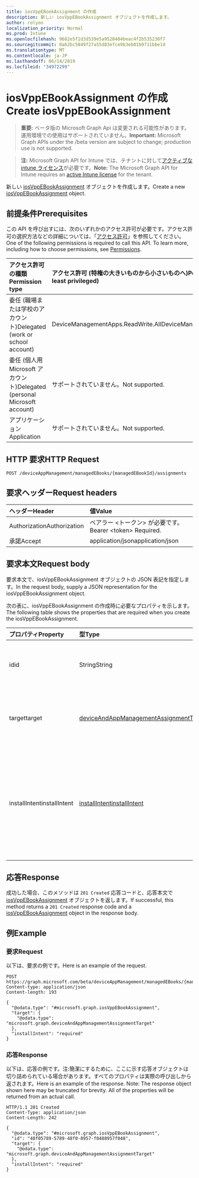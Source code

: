 ```yaml
---
title: iosVppEBookAssignment の作成
description: 新しい iosVppEBookAssignment オブジェクトを作成します。
author: rolyon
localization_priority: Normal
ms.prod: Intune
ms.openlocfilehash: 9682e5f1d3d539e5a9528404beac4f2b535230f7
ms.sourcegitcommit: 0a62bc5849f27a55d83efce9b3eb01b9711bbe1d
ms.translationtype: MT
ms.contentlocale: ja-JP
ms.lasthandoff: 06/14/2019
ms.locfileid: "34972299"
---
```

# <a name="create-iosvppebookassignment"></a><span data-ttu-id="178db-103">iosVppEBookAssignment の作成</span><span class="sxs-lookup"><span data-stu-id="178db-103">Create iosVppEBookAssignment</span></span>

> <span data-ttu-id="178db-104">**重要:** ベータ版の Microsoft Graph Api は変更される可能性があります。運用環境での使用はサポートされていません。</span><span class="sxs-lookup"><span data-stu-id="178db-104">**Important:** Microsoft Graph APIs under the /beta version are subject to change; production use is not supported.</span></span>

> <span data-ttu-id="178db-105">**注:** Microsoft Graph API for Intune では、テナントに対して[アクティブな intune ライセンス](https://go.microsoft.com/fwlink/?linkid=839381)が必要です。</span><span class="sxs-lookup"><span data-stu-id="178db-105">**Note:** The Microsoft Graph API for Intune requires an [active Intune license](https://go.microsoft.com/fwlink/?linkid=839381) for the tenant.</span></span>

<span data-ttu-id="178db-106">新しい [iosVppEBookAssignment](../resources/intune-books-iosvppebookassignment.md) オブジェクトを作成します。</span><span class="sxs-lookup"><span data-stu-id="178db-106">Create a new [iosVppEBookAssignment](../resources/intune-books-iosvppebookassignment.md) object.</span></span>

## <a name="prerequisites"></a><span data-ttu-id="178db-107">前提条件</span><span class="sxs-lookup"><span data-stu-id="178db-107">Prerequisites</span></span>
<span data-ttu-id="178db-p101">この API を呼び出すには、次のいずれかのアクセス許可が必要です。アクセス許可の選択方法などの詳細については、「[アクセス許可](/graph/permissions-reference)」を参照してください。</span><span class="sxs-lookup"><span data-stu-id="178db-p101">One of the following permissions is required to call this API. To learn more, including how to choose permissions, see [Permissions](/graph/permissions-reference).</span></span>

|<span data-ttu-id="178db-110">アクセス許可の種類</span><span class="sxs-lookup"><span data-stu-id="178db-110">Permission type</span></span>|<span data-ttu-id="178db-111">アクセス許可 (特権の大きいものから小さいものへ)</span><span class="sxs-lookup"><span data-stu-id="178db-111">Permissions (from most to least privileged)</span></span>|
|:---|:---|
|<span data-ttu-id="178db-112">委任 (職場または学校のアカウント)</span><span class="sxs-lookup"><span data-stu-id="178db-112">Delegated (work or school account)</span></span>|<span data-ttu-id="178db-113">DeviceManagementApps.ReadWrite.All</span><span class="sxs-lookup"><span data-stu-id="178db-113">DeviceManagementApps.ReadWrite.All</span></span>|
|<span data-ttu-id="178db-114">委任 (個人用 Microsoft アカウント)</span><span class="sxs-lookup"><span data-stu-id="178db-114">Delegated (personal Microsoft account)</span></span>|<span data-ttu-id="178db-115">サポートされていません。</span><span class="sxs-lookup"><span data-stu-id="178db-115">Not supported.</span></span>|
|<span data-ttu-id="178db-116">アプリケーション</span><span class="sxs-lookup"><span data-stu-id="178db-116">Application</span></span>|<span data-ttu-id="178db-117">サポートされていません。</span><span class="sxs-lookup"><span data-stu-id="178db-117">Not supported.</span></span>|

## <a name="http-request"></a><span data-ttu-id="178db-118">HTTP 要求</span><span class="sxs-lookup"><span data-stu-id="178db-118">HTTP Request</span></span>
<!-- {
  "blockType": "ignored"
}
-->
``` http
POST /deviceAppManagement/managedEBooks/{managedEBookId}/assignments
```

## <a name="request-headers"></a><span data-ttu-id="178db-119">要求ヘッダー</span><span class="sxs-lookup"><span data-stu-id="178db-119">Request headers</span></span>
|<span data-ttu-id="178db-120">ヘッダー</span><span class="sxs-lookup"><span data-stu-id="178db-120">Header</span></span>|<span data-ttu-id="178db-121">値</span><span class="sxs-lookup"><span data-stu-id="178db-121">Value</span></span>|
|:---|:---|
|<span data-ttu-id="178db-122">Authorization</span><span class="sxs-lookup"><span data-stu-id="178db-122">Authorization</span></span>|<span data-ttu-id="178db-123">ベアラー &lt;トークン&gt; が必要です。</span><span class="sxs-lookup"><span data-stu-id="178db-123">Bearer &lt;token&gt; Required.</span></span>|
|<span data-ttu-id="178db-124">承諾</span><span class="sxs-lookup"><span data-stu-id="178db-124">Accept</span></span>|<span data-ttu-id="178db-125">application/json</span><span class="sxs-lookup"><span data-stu-id="178db-125">application/json</span></span>|

## <a name="request-body"></a><span data-ttu-id="178db-126">要求本文</span><span class="sxs-lookup"><span data-stu-id="178db-126">Request body</span></span>
<span data-ttu-id="178db-127">要求本文で、iosVppEBookAssignment オブジェクトの JSON 表記を指定します。</span><span class="sxs-lookup"><span data-stu-id="178db-127">In the request body, supply a JSON representation for the iosVppEBookAssignment object.</span></span>

<span data-ttu-id="178db-128">次の表に、iosVppEBookAssignment の作成時に必要なプロパティを示します。</span><span class="sxs-lookup"><span data-stu-id="178db-128">The following table shows the properties that are required when you create the iosVppEBookAssignment.</span></span>

|<span data-ttu-id="178db-129">プロパティ</span><span class="sxs-lookup"><span data-stu-id="178db-129">Property</span></span>|<span data-ttu-id="178db-130">型</span><span class="sxs-lookup"><span data-stu-id="178db-130">Type</span></span>|<span data-ttu-id="178db-131">説明</span><span class="sxs-lookup"><span data-stu-id="178db-131">Description</span></span>|
|:---|:---|:---|
|<span data-ttu-id="178db-132">id</span><span class="sxs-lookup"><span data-stu-id="178db-132">id</span></span>|<span data-ttu-id="178db-133">String</span><span class="sxs-lookup"><span data-stu-id="178db-133">String</span></span>|<span data-ttu-id="178db-134">エンティティのキー。</span><span class="sxs-lookup"><span data-stu-id="178db-134">Key of the entity.</span></span> <span data-ttu-id="178db-135">[managedEBookAssignment](../resources/intune-books-managedebookassignment.md) から継承します</span><span class="sxs-lookup"><span data-stu-id="178db-135">Inherited from [managedEBookAssignment](../resources/intune-books-managedebookassignment.md)</span></span>|
|<span data-ttu-id="178db-136">target</span><span class="sxs-lookup"><span data-stu-id="178db-136">target</span></span>|[<span data-ttu-id="178db-137">deviceAndAppManagementAssignmentTarget</span><span class="sxs-lookup"><span data-stu-id="178db-137">deviceAndAppManagementAssignmentTarget</span></span>](../resources/intune-shared-deviceandappmanagementassignmenttarget.md)|<span data-ttu-id="178db-138">電子ブックの割り当て先。</span><span class="sxs-lookup"><span data-stu-id="178db-138">The assignment target for eBook.</span></span> <span data-ttu-id="178db-139">[managedEBookAssignment](../resources/intune-books-managedebookassignment.md) から継承します</span><span class="sxs-lookup"><span data-stu-id="178db-139">Inherited from [managedEBookAssignment](../resources/intune-books-managedebookassignment.md)</span></span>|
|<span data-ttu-id="178db-140">installIntent</span><span class="sxs-lookup"><span data-stu-id="178db-140">installIntent</span></span>|[<span data-ttu-id="178db-141">installIntent</span><span class="sxs-lookup"><span data-stu-id="178db-141">installIntent</span></span>](../resources/intune-shared-installintent.md)|<span data-ttu-id="178db-142">電子ブックのインストールの目的。</span><span class="sxs-lookup"><span data-stu-id="178db-142">The install intent for eBook.</span></span> <span data-ttu-id="178db-143">[Managedebookassignment](../resources/intune-books-managedebookassignment.md)から継承します。</span><span class="sxs-lookup"><span data-stu-id="178db-143">Inherited from [managedEBookAssignment](../resources/intune-books-managedebookassignment.md).</span></span> <span data-ttu-id="178db-144">可能な値は、`available`、`required`、`uninstall`、`availableWithoutEnrollment` です。</span><span class="sxs-lookup"><span data-stu-id="178db-144">Possible values are: `available`, `required`, `uninstall`, `availableWithoutEnrollment`.</span></span>|



## <a name="response"></a><span data-ttu-id="178db-145">応答</span><span class="sxs-lookup"><span data-stu-id="178db-145">Response</span></span>
<span data-ttu-id="178db-146">成功した場合、このメソッドは `201 Created` 応答コードと、応答本文で [iosVppEBookAssignment](../resources/intune-books-iosvppebookassignment.md) オブジェクトを返します。</span><span class="sxs-lookup"><span data-stu-id="178db-146">If successful, this method returns a `201 Created` response code and a [iosVppEBookAssignment](../resources/intune-books-iosvppebookassignment.md) object in the response body.</span></span>

## <a name="example"></a><span data-ttu-id="178db-147">例</span><span class="sxs-lookup"><span data-stu-id="178db-147">Example</span></span>

### <a name="request"></a><span data-ttu-id="178db-148">要求</span><span class="sxs-lookup"><span data-stu-id="178db-148">Request</span></span>
<span data-ttu-id="178db-149">以下は、要求の例です。</span><span class="sxs-lookup"><span data-stu-id="178db-149">Here is an example of the request.</span></span>
``` http
POST https://graph.microsoft.com/beta/deviceAppManagement/managedEBooks/{managedEBookId}/assignments
Content-type: application/json
Content-length: 193

{
  "@odata.type": "#microsoft.graph.iosVppEBookAssignment",
  "target": {
    "@odata.type": "microsoft.graph.deviceAndAppManagementAssignmentTarget"
  },
  "installIntent": "required"
}
```

### <a name="response"></a><span data-ttu-id="178db-150">応答</span><span class="sxs-lookup"><span data-stu-id="178db-150">Response</span></span>
<span data-ttu-id="178db-p105">以下は、応答の例です。注:簡潔にするために、ここに示す応答オブジェクトは切り詰められている場合があります。すべてのプロパティは実際の呼び出しから返されます。</span><span class="sxs-lookup"><span data-stu-id="178db-p105">Here is an example of the response. Note: The response object shown here may be truncated for brevity. All of the properties will be returned from an actual call.</span></span>
``` http
HTTP/1.1 201 Created
Content-Type: application/json
Content-Length: 242

{
  "@odata.type": "#microsoft.graph.iosVppEBookAssignment",
  "id": "48f05789-5789-48f0-8957-f0488957f048",
  "target": {
    "@odata.type": "microsoft.graph.deviceAndAppManagementAssignmentTarget"
  },
  "installIntent": "required"
}
```





